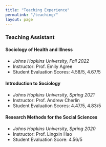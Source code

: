```yaml
---
title: "Teaching Experience"
permalink: "/teaching/"
layout: page
---
```


### Teaching Assistant

#### **Sociology of Health and Illness**
- *Johns Hopkins University, Fall 2022*
- Instructor: Prof. Emily Agree
- Student Evaluation Scores: 4.58/5, 4.67/5

#### **Introduction to Sociology**
- *Johns Hopkins University, Spring 2021*
- Instructor: Prof. Andrew Cherlin
- Student Evaluation Scores: 4.47/5, 4.83/5

#### **Research Methods for the Social Sciences**
- *Johns Hopkins University, Spring 2020*
- Instructor: Prof. Lingxin Hao
- Student Evaluation Score: 4.56/5
